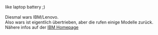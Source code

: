<html><body><p>like laptop battery ;)<br>
<br>
Diesmal wars IBM/Lenovo.<br>
Also wars ist eigentlich übertrieben, aber die rufen einige Modelle zurück.<br>
Nähere infos auf der <a href="http://www-307.ibm.com/pc/support/site.wss/document.do?sitestyle=lenovo&amp;lndocid=BATT-LENOVO">IBM Homepage</a></p></body></html>